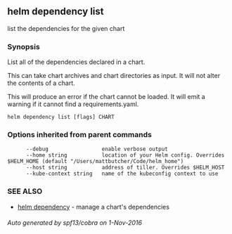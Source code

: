 ## helm dependency list

list the dependencies for the given chart

### Synopsis



List all of the dependencies declared in a chart.

This can take chart archives and chart directories as input. It will not alter
the contents of a chart.

This will produce an error if the chart cannot be loaded. It will emit a warning
if it cannot find a requirements.yaml.


```
helm dependency list [flags] CHART
```

### Options inherited from parent commands

```
      --debug                 enable verbose output
      --home string           location of your Helm config. Overrides $HELM_HOME (default "/Users/mattbutcher/Code/helm_home")
      --host string           address of tiller. Overrides $HELM_HOST
      --kube-context string   name of the kubeconfig context to use
```

### SEE ALSO
* [helm dependency](helm_dependency.md)	 - manage a chart's dependencies

###### Auto generated by spf13/cobra on 1-Nov-2016
